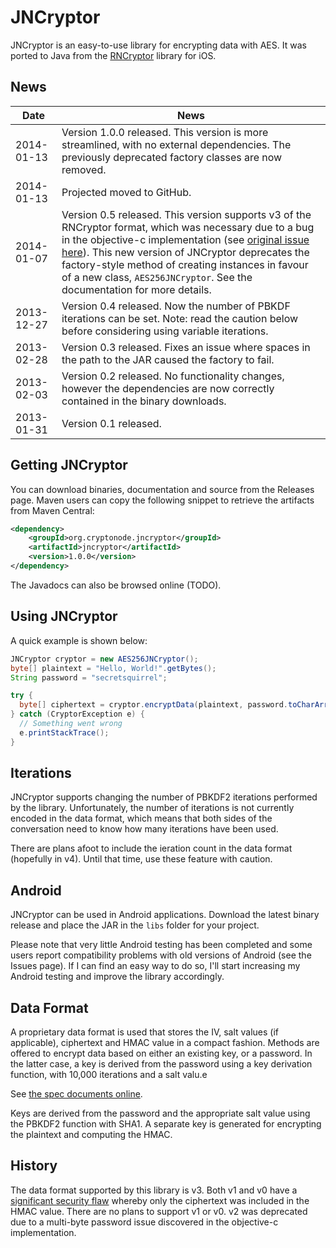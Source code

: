 JNCryptor 
========

JNCryptor is an easy-to-use library for encrypting data with AES. It was ported to Java from the [RNCryptor](https://github.com/RNCryptor/RNCryptor) library for iOS.

News
----

| Date        | News           | 
| ------------- | ------------- | 
| 2014-01-13      | Version 1.0.0 released. This version is more streamlined, with no external dependencies. The previously deprecated factory classes are now removed.  |
| 2014-01-13      | Projected moved to GitHub. |
| 2014-01-07      | Version 0.5 released. This version supports v3 of the RNCryptor format, which was necessary due to a bug in the objective-c implementation (see [original issue here](https://github.com/rnapier/RNCryptor/issues/77)). This new version of JNCryptor deprecates the factory-style method of creating instances in favour of a new class, `AES256JNCryptor`. See the documentation for more details. | 
| 2013-12-27      | Version 0.4 released. Now the number of PBKDF iterations can be set. Note: read the caution below before considering using variable iterations.      | 
| 2013-02-28 | Version 0.3 released. Fixes an issue where spaces in the path to the JAR caused the factory to fail.      | 
| 2013-02-03 | Version 0.2 released. No functionality changes, however the dependencies are now correctly contained in the binary downloads.      |
| 2013-01-31 | Version 0.1 released.      |




Getting JNCryptor
-----------------

You can download binaries, documentation and source from the Releases page.  Maven users can copy the following snippet to retrieve the artifacts from Maven Central:

```xml
<dependency>
    <groupId>org.cryptonode.jncryptor</groupId>
    <artifactId>jncryptor</artifactId>
    <version>1.0.0</version>
</dependency>
````

The Javadocs can also be browsed online (TODO).

Using JNCryptor
----------------

A quick example is shown below:

```java
JNCryptor cryptor = new AES256JNCryptor();
byte[] plaintext = "Hello, World!".getBytes();
String password = "secretsquirrel";

try {
  byte[] ciphertext = cryptor.encryptData(plaintext, password.toCharArray());
} catch (CryptorException e) {
  // Something went wrong
  e.printStackTrace();
}
```

Iterations
----------

JNCryptor supports changing the number of PBKDF2 iterations performed by the library. Unfortunately, the number of iterations is not currently encoded in the data format, which means that both sides of the conversation need to know how many iterations have been used.

There are plans afoot to include the ieration count in the data format (hopefully in v4). Until that time, use these feature with caution.


Android
-------

JNCryptor can be used in Android applications. Download the latest binary release and place the JAR in the `libs` folder for your project.

Please note that very little Android testing has been completed and some users report compatibility problems with old versions of Android (see the Issues page). If I can find an easy way to do so, I'll start increasing my Android testing and improve the library accordingly. 


Data Format
------------

A proprietary data format is used that stores the IV, salt values (if applicable), ciphertext and HMAC value in a compact fashion. Methods are offered to encrypt data based on either an existing key, or a password. In the latter case, a key is derived from the password using a key derivation function, with 10,000 iterations and a salt valu.e

See [the spec documents online](https://github.com/RNCryptor/RNCryptor-Spec/blob/master/RNCryptor-Spec-v3.md).

Keys are derived from the password and the appropriate salt value using the PBKDF2 function with SHA1. A separate key is generated for encrypting the plaintext and computing the HMAC.

History
--------

The data format supported by this library is v3. Both v1 and v0 have a [significant security flaw](http://robnapier.net/blog/rncryptor-hmac-vulnerability-827) whereby only the ciphertext was included in the HMAC value. There are no plans to support v1 or v0. v2 was deprecated due to a multi-byte password issue discovered in the objective-c implementation.
